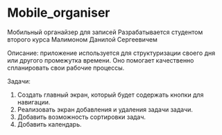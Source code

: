 # Mobile_organiser
Мобильный органайзер для записей
Разрабатывается студентом второго курса Малимоном Данилой Сергеевичем

Описание: приложение используется для структуризации своего дня или другого промежутка времени. Оно помогает качественно спланировать свои рабочие процессы.

Задачи:

1. Создать главный экран, который будет содержать кнопки для навигации.
2. Реализовать экран добавления и удаления задачи задачи.
3. Добавить возможность сортировки задач.
4. Добавить календарь.

